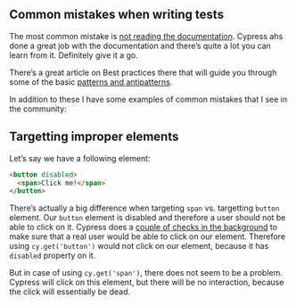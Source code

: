 ## Common mistakes when writing tests

The most common mistake is [not reading the documentation](https://docs.cypress.io). Cypress ahs done a great job with the documentation and there’s quite a lot you can learn from it. Definitely give it a go. 

There’s a great article on Best practices there that will guide you through some of the basic [patterns and antipatterns](https://docs.cypress.io/guides/references/best-practices).

In addition to these I have some examples of common mistakes that I see in the community:

## Targetting improper elements
Let’s say we have a following element:

```html
<button disabled>
  <span>Click me!</span>
</button>
```

There’s actually a big difference when targeting `span` vs. targetting `button` element. Our `button` element is disabled and therefore a user should not be able to click on it. Cypress does a [couple of checks in the background](https://docs.cypress.io/guides/core-concepts/interacting-with-elements#Actionability) to make sure that a real user would be able to click on our element. Therefore using `cy.get('button')` would not click on our element, because it has `disabled` property on it.

But in case of using `cy.get('span')`, there does not seem to be a problem. Cypress will click on this element, but there will be no interaction, because the click will essentially be dead.